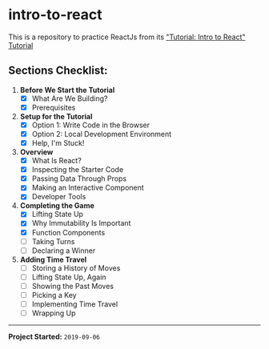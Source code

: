 # intro-to-react

This is a repository to practice ReactJs from its ["Tutorial: Intro to React" Tutorial](https://reactjs.org/tutorial/tutorial.html)

## Sections Checklist:
1. **Before We Start the Tutorial**
    - [X] What Are We Building?
    - [X] Prerequisites
2. **Setup for the Tutorial**
    - [X] Option 1: Write Code in the Browser
    - [X] Option 2: Local Development Environment
    - [X] Help, I'm Stuck!
3. **Overview**
    - [X] What Is React?
    - [X] Inspecting the Starter Code
    - [X] Passing Data Through Props
    - [X] Making an Interactive Component
    - [X] Developer Tools
4. **Completing the Game**
    - [X] Lifting State Up
    - [X] Why Immutability Is Important
    - [X] Function Components
    - [ ] Taking Turns
    - [ ] Declaring a Winner
5. **Adding Time Travel**
    - [ ] Storing a History of Moves
    - [ ] Lifting State Up, Again
    - [ ] Showing the Past Moves
    - [ ] Picking a Key
    - [ ] Implementing Time Travel
    - [ ] Wrapping Up

---
**Project Started:** `2019-09-06`
